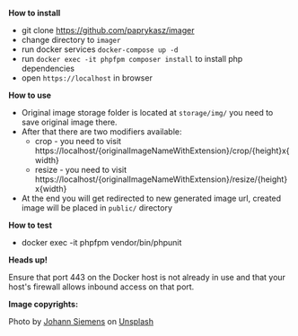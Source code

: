 **How to install**

- git clone https://github.com/paprykasz/imager
- change directory to `imager`
- run docker services `docker-compose up -d`
- run `docker exec -it phpfpm composer install` to install php dependencies
- open `https://localhost` in browser

**How to use**

- Original image storage folder is located at `storage/img/` you need to save original image there.
- After that there are two modifiers available:
  - crop - you need to visit https://localhost/{originalImageNameWithExtension}/crop/{height}x{width}
  - resize - you need to visit https://localhost/{originalImageNameWithExtension}/resize/{height}x{width}
- At the end you will get redirected to new generated image url, created image will be placed in ``public/`` directory

**How to test**
- docker exec -it phpfpm vendor/bin/phpunit

**Heads up!**

Ensure that port 443 on the Docker host is not already in use and that your host's firewall allows inbound access on that port.

**Image copyrights:**

Photo by <a href="https://unsplash.com/@emben?utm_source=unsplash&utm_medium=referral&utm_content=creditCopyText">Johann Siemens</a> on <a href="https://unsplash.com/s/photos/tree?utm_source=unsplash&utm_medium=referral&utm_content=creditCopyText">Unsplash</a>
  